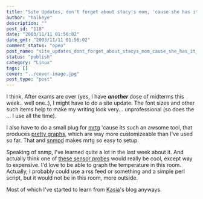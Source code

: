 ```yaml
---
title: "Site Updates, don't forget about stacy's mom, 'cause she has it going on."
author: "halkeye"
description: ""
post_id: "118"
date: "2003/11/11 01:56:02"
date_gmt: "2003/11/11 01:56:02"
comment_status: "open"
post_name: "site_updates_dont_forget_about_stacys_mom_cause_she_has_it_going"
status: "publish"
category: "Linux"
tags: []
cover: "../cover-image.jpg"
post_type: "post"
---
```


I think, After exams are over (yes, I have ***another*** dose of midterms this week.. well one..), I might have to do a site update. The font sizes and other such items help to make my writing look very... unprofessional (so does the ... I use all the time).

I also have to do a small plug for [mrtg](https://www.mrtg.org/) 'cause its such an awsome tool, that produces [pretty graphs](https://www.halkeye.net/mrtg/), which are way more customizeable than I've used so far. That and [snmpd](https://www.net-snmp.org/) makes mrtg so easy to setup.

Speaking of snmp, I've learned quite a lot in the last week about it. And actually think one of [these sensor probes](https://www.javica.com/company/sensorprobe.html) would really be cool, except way to expensive. I'd love to be able to graph the temperature in this room. Actually, I probably could use a rss feed or something and a simple perl script, but it would not be in this room, more outside.

Most of which I've started to learn from [Kasia](https://www.unix-girl.com/blog)'s blog anyways.
